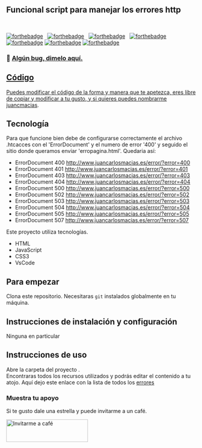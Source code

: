 <h2>
  Funcional script para manejar los errores http
  
</h2>


<br/>



[![forthebadge](https://forthebadge.com/images/badges/built-with-love.svg)](https://forthebadge.com) &nbsp;
[![forthebadge](https://forthebadge.com/images/badges/made-with-javascript.svg)](https://forthebadge.com) &nbsp;
[![forthebadge](https://forthebadge.com/images/badges/open-source.svg)](https://forthebadge.com) &nbsp;
[![forthebadge](https://forthebadge.com/images/badges/ctrl-c-ctrl-v.svg)](https://forthebadge.com)
[![forthebadge](https://forthebadge.com/images/badges/validated-html5.svg)](https://forthebadge.com)
[![forthebadge](https://forthebadge.com/images/badges/license-mit.svg)](https://forthebadge.com)
[![forthebadge](https://forthebadge.com/images/badges/uses-css.svg)](https://forthebadge.com)


<h3>
    🔹
    <a href="https://github.com/juancmacias/Portfolio/issues">Algún bug, dimelo aquí.
</h3>

## Código

Puedes modificar el código de la forma y manera que te apetezca, eres libre de copiar y modificar a tu gusto, y si quieres puedes nombrarme [juancmacias](https://github.com/juancmacias/Portfolio).

## Tecnología 

Para que funcione bien debe de configurarse correctamente el archivo .htcacces con el 'ErrorDocument' y el numero de error '400' y seguido el sitio donde queramos enviar 'erropagina.html'. Quedaria así:
- ErrorDocument 400 http://www.juancarlosmacias.es/error/?error=400
- ErrorDocument 401 http://www.juancarlosmacias.es/error/?error=401
- ErrorDocument 403 http://www.juancarlosmacias.es/error/?error=403
- ErrorDocument 404 http://www.juancarlosmacias.es/error/?error=404
- ErrorDocument 500 http://www.juancarlosmacias.es/error/?error=500
- ErrorDocument 502 http://www.juancarlosmacias.es/error/?error=502
- ErrorDocument 503 http://www.juancarlosmacias.es/error/?error=503
- ErrorDocument 504 http://www.juancarlosmacias.es/error/?error=504
- ErrorDocument 505 http://www.juancarlosmacias.es/error/?error=505
- ErrorDocument 507 http://www.juancarlosmacias.es/error/?error=507

Este proyecto utiliza tecnologías.

- HTML
- JavaScript
- CSS3
- VsCode



## Para empezar

Clona este repositorio. Necesitaras `git` instalados globalmente en tu máquina.

## Instrucciones de instalación y configuración

Ninguna en particular

## Instrucciones de uso

Abre la carpeta del proyecto . <br/>
Encontraras todos los recursos utilizados y podrás editar el contenido a tu atojo.
Aquí dejo este enlace con la lista de todos los [errores](https://es.semrush.com/blog/codigos-de-estado-http/) 

### Muestra tu apoyo

Si te gusto dale una estrella y puede invitarme a un café.

<a href="https://www.buymeacoffee.com/juancmaciau" target="_blank"><img src="https://cdn.buymeacoffee.com/buttons/v2/default-blue.png" alt="Invitarme a café" style="height: 60px !important;width: 217px !important;" ></a>
